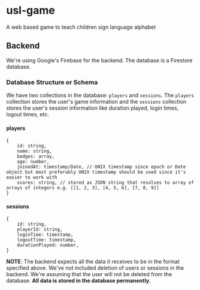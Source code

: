 # usl-game

A web based game to teach children sign language alphabet

## Backend

We're using Google's Firebase for the backend. The database is a Firestore database.

### Database Structure or Schema

We have two collections in the database: `players` and `sessions`. The `players` collection stores the user's game information and the `sessions` collection stores the user's session information like duration played, login times, logout times, etc.

#### players

```
{
    id: string,
    name: string,
    badges: array,
    age: number,
    joinedAt: timestamp/Date, // UNIX timestamp since epoch or Date object but most preferably UNIX timestamp should be used since it's easier to work with
    scores: string, // stored as JSON string that resolves to array of arrays of integers e.g. [[1, 2, 3], [4, 5, 6], [7, 8, 9]]
}
```

#### sessions

```
{
    id: string,
    playerId: string,
    loginTime: timestamp,
    logoutTime: timestamp,
    durationPlayed: number,
}
```

**NOTE**: The backend expects all the data it receives to be in the format specified above. We've not included deletion of users or sessions in the backend. We're assuming that the user will not be deleted from the database. **All data is stored in the database permanently**.
